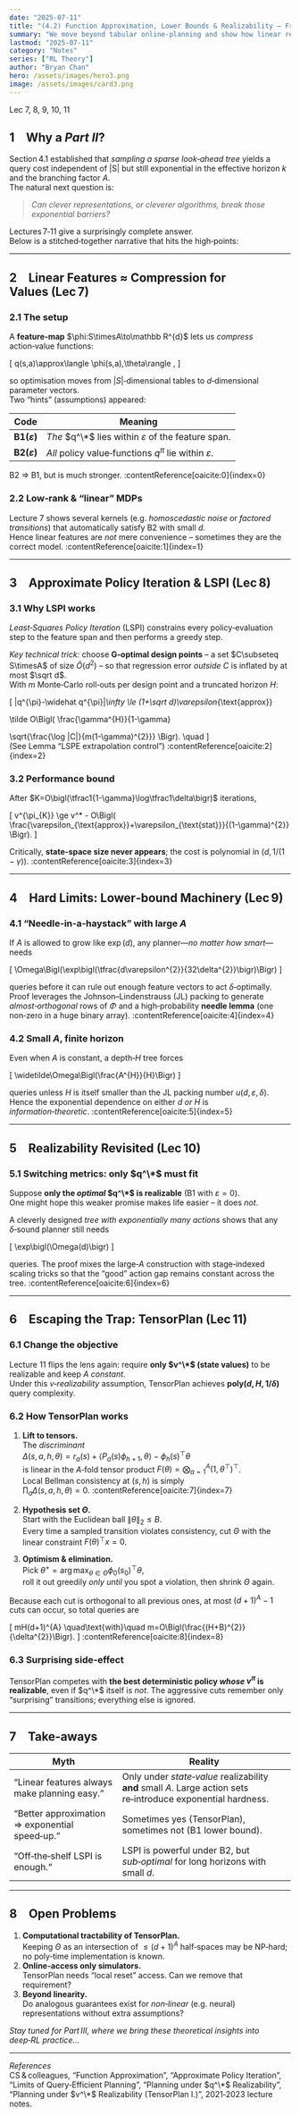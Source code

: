 ```yaml
---
date: "2025-07-11"
title: "(4.2) Function Approximation, Lower Bounds & Realizability – From LSPI to TensorPlan"
summary: "We move beyond tabular online‑planning and show how linear representations, tight lower bounds and new optimistic planners reshape the landscape."
lastmod: "2025-07-11"
category: "Notes"
series: ["RL Theory"]
author: "Bryan Chan"
hero: /assets/images/hero3.png
image: /assets/images/card3.png
---
```


Lec 7, 8, 9, 10, 11

## 1 Why a *Part II*?

Section 4.1 established that *sampling a sparse look‑ahead tree* yields a query cost independent of |S| but still exponential in the effective horizon $k$ and the branching factor $A$.  
The natural next question is:

> *Can clever representations, or cleverer algorithms, break those exponential barriers?*  

Lectures 7‑11 give a surprisingly complete answer.  
Below is a stitched‑together narrative that hits the high‑points:

---

## 2 Linear Features ≈ Compression for Values (Lec 7)

### 2.1 The setup  
A **feature‑map** $\phi:S\timesA\to\mathbb R^{d}$ lets us *compress* action‑value functions:

\[
q(s,a)\approx\langle \phi(s,a),\theta\rangle ,
\]

so optimisation moves from $|S|$‑dimensional tables to $d$‑dimensional parameter vectors.  
Two “hints” (assumptions) appeared:  

| Code | Meaning |
|---|---|
| **B1($\varepsilon$)** | *The* $q^\*$ lies within $\varepsilon$ of the feature span. |
| **B2($\varepsilon$)** | *All* policy value‑functions $q^{\pi}$ lie within $\varepsilon$. |

B2 ⇒ B1, but is much stronger. :contentReference[oaicite:0]{index=0}

### 2.2 Low‑rank & “linear” MDPs  
Lecture 7 shows several kernels (e.g. *homoscedastic noise* or *factored transitions*) that automatically satisfy B2 with small $d$.  
Hence linear features are *not* mere convenience – sometimes they are the correct model. :contentReference[oaicite:1]{index=1}

---

## 3 Approximate Policy Iteration & LSPI (Lec 8)

### 3.1 Why LSPI works  
*Least‑Squares Policy Iteration* (LSPI) constrains every policy‑evaluation step to the feature span and then performs a greedy step.  

*Key technical trick:* choose **G‑optimal design points** – a set $C\subseteq S\timesA$ of size $\tilde O(d^{2})$ – so that regression error *outside* $C$ is inflated by at most $\sqrt d$.  
With $m$ Monte‑Carlo roll‑outs per design point and a truncated horizon $H$:

\[
\|q^{\pi}-\widehat q^{\pi}\|_\infty
\le
(1+\sqrt d)\varepsilon_{\text{approx}}

\tilde O\Bigl(
\frac{\gamma^{H}}{1-\gamma}

\sqrt{\frac{\log |C|}{m(1-\gamma)^{2}}}
\Bigr). \quad
\]  
(See Lemma “LSPE extrapolation control”) :contentReference[oaicite:2]{index=2}

### 3.2 Performance bound  
After $K=O\bigl(\tfrac1{1-\gamma}\log\tfrac1\delta\bigr)$ iterations,  

\[
v^{\pi_{K}} \ge
v^\* - O\Bigl(
\frac{\varepsilon_{\text{approx}}+\varepsilon_{\text{stat}}}{(1-\gamma)^{2}}
\Bigr).
\]

Critically, **state‑space size never appears**; the cost is polynomial in $(d,1/(1-\gamma))$. :contentReference[oaicite:3]{index=3}

---

## 4 Hard Limits: Lower‑bound Machinery (Lec 9)

### 4.1 “Needle‑in‑a‑haystack” with large *A*  
If $A$ is allowed to grow like $\exp(d)$, any planner—*no matter how smart*—needs  

\[
\Omega\Bigl(\exp\bigl(\tfrac{d\varepsilon^{2}}{32\delta^{2}}\bigr)\Bigr)
\]

queries before it can rule out enough feature vectors to act $\delta$‑optimally.  
Proof leverages the Johnson–Lindenstrauss (JL) packing to generate *almost‑orthogonal* rows of $\Phi$ and a high‑probability **needle lemma** (one non‑zero in a huge binary array). :contentReference[oaicite:4]{index=4}

### 4.2 Small *A*, finite horizon  
Even when $A$ is constant, a depth‑$H$ tree forces  

\[
\widetilde\Omega\Bigl(\frac{A^{H}}{H}\Bigr)
\]

queries unless $H$ is itself smaller than the JL packing number $u(d,\varepsilon,\delta)$.  
Hence the exponential dependence on either $d$ *or* $H$ is *information‑theoretic*. :contentReference[oaicite:5]{index=5}

---

## 5 Realizability Revisited (Lec 10)

### 5.1 Switching metrics: only $q^\*$ must fit  
Suppose **only the *optimal* $q^\*$ is realizable** (B1 with $\varepsilon=0$).  
One might hope this weaker promise makes life easier – it does *not*.  

A cleverly designed *tree with exponentially many actions* shows that any $\delta$‑sound planner still needs  

\[
\exp\bigl(\Omega(d)\bigr)
\]

queries.  The proof mixes the large‑$A$ construction with stage‑indexed scaling tricks so that the “good” action gap remains constant across the tree.  :contentReference[oaicite:6]{index=6}

---

## 6 Escaping the Trap: **TensorPlan** (Lec 11)

### 6.1 Change the objective  
Lecture 11 flips the lens again: require **only $v^\*$ (state values)** to be realizable and keep $A$ *constant*.  
Under this *v‑realizability* assumption, TensorPlan achieves **poly$(d,H,1/\delta)$** query complexity.

### 6.2 How TensorPlan works  

1. **Lift to tensors.**  
   The *discriminant*  
   $\Delta(s,a,h,\theta)=r_a(s)+\langle P_a(s)\phi_{h+1},\theta\rangle-\phi_h(s)^\top\theta$  
   is linear in the $A$‑fold tensor product
   $F(\theta)=\bigotimes_{a=1}^{A}(1,\theta^\top)^\top$.  
   Local Bellman consistency at $(s,h)$ is simply  
   $\prod_{a}\Delta(s,a,h,\theta)=0$. :contentReference[oaicite:7]{index=7}  

2. **Hypothesis set $\Theta$.**  
   Start with the Euclidean ball $\|\theta\|_2\le B$.  
   Every time a sampled transition violates consistency, cut $\Theta$ with the linear constraint $F(\theta)^\top x=0$.

3. **Optimism & elimination.**  
   Pick $\theta^+=\arg\max_{\theta\in\Theta}\phi_0(s_0)^\top\theta$,  
   roll it out greedily *only until* you spot a violation, then shrink $\Theta$ again.

Because each cut is orthogonal to all previous ones, at most $(d+1)^{A}-1$ cuts can occur, so total queries are  

\[
mH(d+1)^{A}
\quad\text{with}\quad
m=O\Bigl(\frac{(H+B)^{2}}{\delta^{2}}\Bigr).
\] :contentReference[oaicite:8]{index=8}  

### 6.3 Surprising side‑effect  
TensorPlan competes with **the best deterministic policy *whose* $v^\pi$ is realizable**, even if $q^\*$ itself is *not*. The aggressive cuts remember only “surprising” transitions; everything else is ignored.  

---

## 7 Take‑aways

| Myth | Reality |
|---|---|
| “Linear features always make planning easy.” | Only under *state‑value* realizability **and** small $A$. Large action sets re‑introduce exponential hardness. |
| “Better approximation ⇒ exponential speed‑up.” | Sometimes yes (TensorPlan), sometimes not (B1 lower bound). |
| “Off‑the‑shelf LSPI is enough.” | LSPI is powerful under B2, but *sub‑optimal* for long horizons with small $d$. |

---

## 8 Open Problems

1. **Computational tractability of TensorPlan.**  
   Keeping $\Theta$ as an intersection of $\le (d+1)^{A}$ half‑spaces may be NP‑hard; no poly‑time implementation is known.  
2. **Online‑access only simulators.**  
   TensorPlan needs “local reset” access. Can we remove that requirement?  
3. **Beyond linearity.**  
   Do analogous guarantees exist for *non‑linear* (e.g. neural) representations without extra assumptions?

*Stay tuned for Part III, where we bring these theoretical insights into deep‑RL practice…*

---

*References*  
CS & colleagues, “Function Approximation”, “Approximate Policy Iteration”, “Limits of Query‑Efficient Planning”, “Planning under $q^\*$ Realizability”, “Planning under $v^\*$ Realizability (TensorPlan I.)”, 2021‑2023 lecture notes. 
